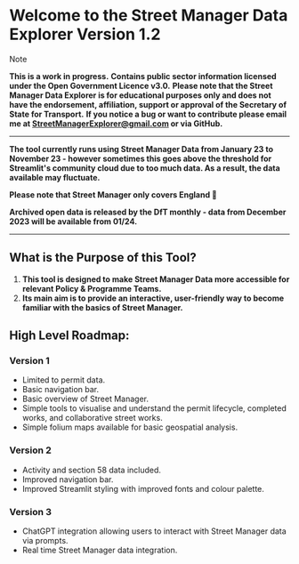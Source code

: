 # Welcome to the Street Manager Data Explorer Version 1.2

> [!Note]
> **This is a work in progress.**
> **Contains public sector information licensed under the Open Government Licence v3.0.**
> **Please note that the Street Manager Data Explorer is for educational purposes only and does not have the endorsement, affiliation, support or approval of the Secretary of State for Transport.**
> **If you notice a bug or want to contribute please email me at StreetManagerExplorer@gmail.com or via GitHub.**

---

**The tool currently runs using Street Manager Data from January 23 to November 23 - however sometimes this goes above the
threshold for Streamlit's community cloud due to too much data. As a result, the data available may fluctuate.**

**Please note that Street Manager only covers England 🏴󠁧󠁢󠁥󠁮󠁧󠁿**

**Archived open data is released by the DfT monthly - data from December 2023 will be available from 01/24.**

---

## What is the Purpose of this Tool?

1. **This tool is designed to make Street Manager Data more accessible for relevant Policy & Programme Teams.** 
2. **Its main aim is to provide an interactive, user-friendly way to become familiar with the basics of Street Manager.**

## High Level Roadmap:

### Version 1
- Limited to permit data. 
- Basic navigation bar.
- Basic overview of Street Manager.
- Simple tools to visualise and understand the permit lifecycle, completed works, and collaborative street works. 
- Simple folium maps available for basic geospatial analysis. 

### Version 2
- Activity and section 58 data included. 
- Improved navigation bar. 
- Improved Streamlit styling with improved fonts and colour palette. 

### Version 3
- ChatGPT integration allowing users to interact with Street Manager data via prompts. 
- Real time Street Manager data integration.
